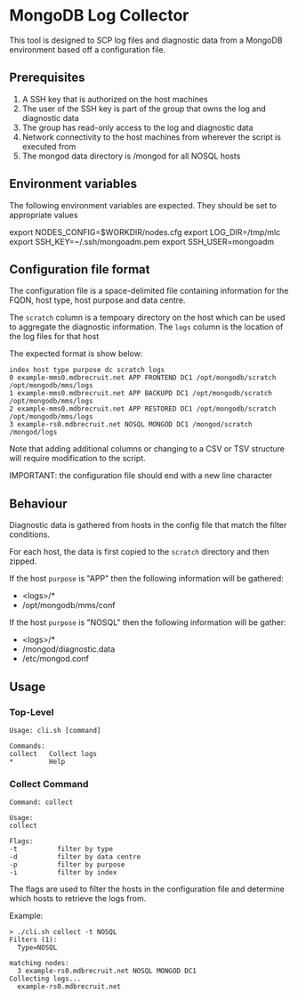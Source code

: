 # MongoDB Log Collector

This tool is designed to SCP log files and diagnostic data from a MongoDB environment based off a configuration file.

## Prerequisites

1. A SSH key that is authorized on the host machines
2. The user of the SSH key is part of the group that owns the log and diagnostic data
3. The group has read-only access to the log and diagnostic data
4. Network connectivity to the host machines from wherever the script is executed from
5. The mongod data directory is /mongod for all NOSQL hosts

## Environment variables

The following environment variables are expected. They should be set to appropriate values

export NODES_CONFIG=$WORKDIR/nodes.cfg
export LOG_DIR=/tmp/mlc
export SSH_KEY=~/.ssh/mongoadm.pem
export SSH_USER=mongoadm

## Configuration file format

The configuration file is a space-delimited file containing information for the FQDN, host type, host purpose and data centre.

The `scratch` column is a tempoary directory on the host which can be used to aggregate the diagnostic information.
The `logs` column is the location of the log files for that host

The expected format is show below:

```
index host type purpose dc scratch logs
0 example-mms0.mdbrecruit.net APP FRONTEND DC1 /opt/mongodb/scratch /opt/mongodb/mms/logs
1 example-mms0.mdbrecruit.net APP BACKUPD DC1 /opt/mongodb/scratch /opt/mongodb/mms/logs
2 example-mms0.mdbrecruit.net APP RESTORED DC1 /opt/mongodb/scratch /opt/mongodb/mms/logs
3 example-rs0.mdbrecruit.net NOSQL MONGOD DC1 /mongod/scratch /mongod/logs
```

Note that adding additional columns or changing to a CSV or TSV structure will require modification to the script.

IMPORTANT: the configuration file should end with a new line character

## Behaviour

Diagnostic data is gathered from hosts in the config file that match the filter conditions.

For each host, the data is first copied to the `scratch` directory and then zipped.

If the host `purpose` is "APP" then the following information will be gathered:
- \<logs>/*
- /opt/mongodb/mms/conf

If the host `purpose` is "NOSQL" then the following information will be gather:
- \<logs>/*
- /mongod/diagnostic.data
- /etc/mongod.conf

## Usage

### Top-Level

```
Usage: cli.sh [command]

Commands:
collect   Collect logs
*         Help
```

### Collect Command

```
Command: collect

Usage:
collect

Flags:
-t          filter by type
-d          filter by data centre
-p          filter by purpose
-i          filter by index
```

The flags are used to filter the hosts in the configuration file and determine which hosts to retrieve the logs from.

Example:
```
> ./cli.sh collect -t NOSQL
Filters (1):
  Type=NOSQL

matching nodes:
  3 example-rs0.mdbrecruit.net NOSQL MONGOD DC1
Collecting logs...
  example-rs0.mdbrecruit.net
```